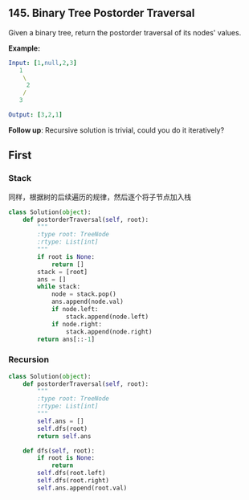 ## 145. Binary Tree Postorder Traversal
Given a binary tree, return the postorder traversal of its nodes' values.

**Example:**

```yaml
Input: [1,null,2,3]
   1
    \
     2
    /
   3

Output: [3,2,1]
```
**Follow up**: Recursive solution is trivial, could you do it iteratively?

## First 

### Stack
同样，根据树的后续遍历的规律，然后逐个将子节点加入栈
```python
class Solution(object):
    def postorderTraversal(self, root):
        """
        :type root: TreeNode
        :rtype: List[int]
        """
        if root is None:
            return []
        stack = [root]
        ans = []
        while stack:
            node = stack.pop()
            ans.append(node.val)
            if node.left:
                stack.append(node.left)
            if node.right:
                stack.append(node.right)
        return ans[::-1]

```

### Recursion
```python
class Solution(object):
    def postorderTraversal(self, root):
        """
        :type root: TreeNode
        :rtype: List[int]
        """
        self.ans = []
        self.dfs(root)
        return self.ans

    def dfs(self, root):
        if root is None:
            return
        self.dfs(root.left)
        self.dfs(root.right)
        self.ans.append(root.val)

```

